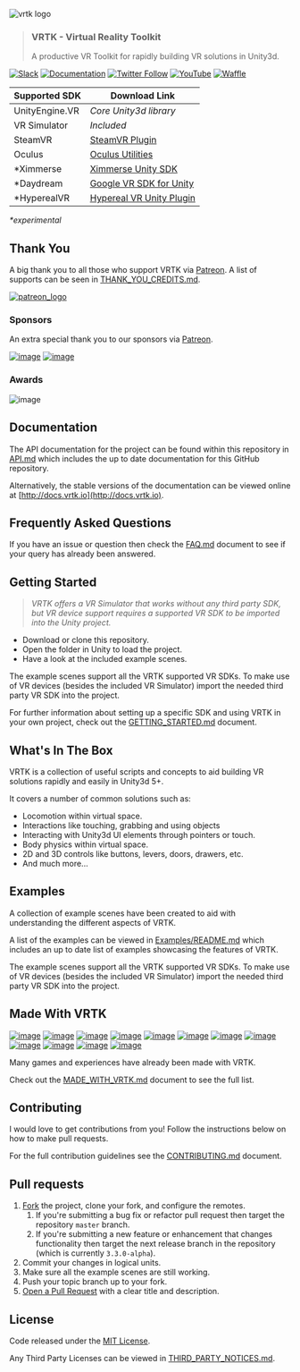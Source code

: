 ![vrtk logo](https://user-images.githubusercontent.com/1029673/29922542-f8ccb81c-8e4d-11e7-8fa3-b8607c550d77.png)
> ### VRTK - Virtual Reality Toolkit
> A productive VR Toolkit for rapidly building VR solutions in Unity3d.

[![Slack](http://sysdia2.co.uk/badge.svg)](http://invite.vrtk.io)
[![Documentation](https://img.shields.io/badge/readme-docs-3484C6.svg)](http://docs.vrtk.io)
[![Twitter Follow](https://img.shields.io/twitter/follow/vr_toolkit.svg?style=flat&label=twitter)](https://twitter.com/VR_Toolkit)
[![YouTube](https://img.shields.io/badge/youtube-channel-e52d27.svg)](http://videos.vrtk.io)
[![Waffle](https://img.shields.io/badge/project-backlog-78bdf2.svg)](http://tracker.vrtk.io)

| Supported SDK | Download Link |
|---------------|---------------|
| UnityEngine.VR | _Core Unity3d library_ |
| VR Simulator | _Included_ |
| SteamVR | [SteamVR Plugin] |
| Oculus | [Oculus Utilities] |
| *Ximmerse | [Ximmerse Unity SDK] |
| *Daydream | [Google VR SDK for Unity]
| *HyperealVR | [Hypereal VR Unity Plugin]

_*experimental_

## Thank You

A big thank you to all those who support VRTK via [Patreon]. A list of supports can be seen in [THANK_YOU_CREDITS.md].

[![patreon_logo](https://user-images.githubusercontent.com/1029673/28471651-be40a2ea-6e35-11e7-9b01-e1b4a7d533b3.png)](https://www.patreon.com/vrtk)

### Sponsors

An extra special thank you to our sponsors via [Patreon].

[![image](https://user-images.githubusercontent.com/1029673/27898738-28f0e226-621f-11e7-9fdb-8618d85ba372.png)](https://www.realestate.com.au) [![image](https://user-images.githubusercontent.com/1029673/29113652-8fa11ca4-7ce9-11e7-9e33-88308af369b9.png)](http://alvios.com/)

### Awards

![image](https://user-images.githubusercontent.com/1029673/31736514-e813fa84-b43c-11e7-8444-f8159d2f0085.png)

## Documentation

The API documentation for the project can be found within this
repository in [API.md] which includes the up to date documentation
for this GitHub repository.

Alternatively, the stable versions of the documentation can be viewed
online at [http://docs.vrtk.io](http://docs.vrtk.io).

## Frequently Asked Questions

If you have an issue or question then check the [FAQ.md] document to
see if your query has already been answered.

## Getting Started

  > *VRTK offers a VR Simulator that works without any third party SDK,
  >  but VR device support requires a supported VR SDK to be imported
  >  into the Unity project.*

 * Download or clone this repository.
 * Open the folder in Unity to load the project.
 * Have a look at the included example scenes.

The example scenes support all the VRTK supported VR SDKs. To make use
of VR devices (besides the included VR Simulator) import the needed
third party VR SDK into the project.

For further information about setting up a specific SDK and using VRTK
in your own project, check out the [GETTING_STARTED.md] document.

## What's In The Box

VRTK is a collection of useful scripts and concepts to aid building VR
solutions rapidly and easily in Unity3d 5+.

It covers a number of common solutions such as:

 * Locomotion within virtual space.
 * Interactions like touching, grabbing and using objects
 * Interacting with Unity3d UI elements through pointers or touch.
 * Body physics within virtual space.
 * 2D and 3D controls like buttons, levers, doors, drawers, etc.
 * And much more...

## Examples

A collection of example scenes have been created to aid with
understanding the different aspects of VRTK.

A list of the examples can be viewed in [Examples/README.md] which includes
an up to date list of examples showcasing the features of VRTK.

The example scenes support all the VRTK supported VR SDKs. To make use
of VR devices (besides the included VR Simulator) import the needed
third party VR SDK into the project.

## Made With VRTK

[![image](https://cloud.githubusercontent.com/assets/1029673/21553226/210e291a-cdff-11e6-8639-91a3dddb1555.png)](http://store.steampowered.com/app/489380) [![image](https://cloud.githubusercontent.com/assets/1029673/21553234/2d105e4a-cdff-11e6-95a2-7dfdf7519e17.png)](http://store.steampowered.com/app/488760) [![image](https://cloud.githubusercontent.com/assets/1029673/21553257/5c17bf30-cdff-11e6-98ab-a017bc5cd00d.png)](http://store.steampowered.com/app/494830) [![image](https://cloud.githubusercontent.com/assets/1029673/21553262/6d82afd2-cdff-11e6-8400-882989a6252c.png)](http://store.steampowered.com/app/391640) [![image](https://cloud.githubusercontent.com/assets/1029673/21553270/7b8808f2-cdff-11e6-9adb-1e20fe557ae0.png)](http://store.steampowered.com/app/525680) [![image](https://cloud.githubusercontent.com/assets/1029673/21553293/9eef3e32-cdff-11e6-8dc7-f4a3866ac386.png)](http://store.steampowered.com/app/550360) [![image](https://user-images.githubusercontent.com/1029673/27344044-dc29bb78-55dc-11e7-80b6-a1524cb3ca14.png)](http://store.steampowered.com/app/584850) [![image](https://cloud.githubusercontent.com/assets/1029673/21553649/53ded8d8-ce01-11e6-8314-d33a873db745.png)](http://store.steampowered.com/app/510410) [![image](https://cloud.githubusercontent.com/assets/1029673/21553655/63e21e0c-ce01-11e6-90b0-477b14af993f.png)](http://store.steampowered.com/app/499760) [![image](https://cloud.githubusercontent.com/assets/1029673/21553665/713938ce-ce01-11e6-84f3-40db254292f1.png)](http://store.steampowered.com/app/548560) [![image](https://cloud.githubusercontent.com/assets/1029673/21553680/908ae95c-ce01-11e6-989f-68c38160d528.png)](http://store.steampowered.com/app/511370) [![image](https://cloud.githubusercontent.com/assets/1029673/21553683/a0afb84e-ce01-11e6-9450-aaca567f7fc8.png)](http://store.steampowered.com/app/472720)

Many games and experiences have already been made with VRTK.

Check out the [MADE_WITH_VRTK.md] document to see the full list.

## Contributing

I would love to get contributions from you! Follow the instructions
below on how to make pull requests.

For the full contribution guidelines see the [CONTRIBUTING.md] document.

## Pull requests

 1. [Fork] the project, clone your fork, and configure the remotes.
    1. If you're submitting a bug fix or refactor pull request then
    target the repository `master` branch.
    2. If you're submitting a new feature or enhancement that changes
    functionality then target the next release branch in the
    repository (which is currently `3.3.0-alpha`).
 3. Commit your changes in logical units.
 4. Make sure all the example scenes are still working.
 5. Push your topic branch up to your fork.
 6. [Open a Pull Request] with a clear title and description.

## License

Code released under the [MIT License].

Any Third Party Licenses can be viewed in [THIRD_PARTY_NOTICES.md].

[SteamVR Plugin]: https://www.assetstore.unity3d.com/en/#!/content/32647
[SteamVR Plugin for Unity3d Github Repo]: https://github.com/ValveSoftware/openvr/tree/master/unity_package/Assets/SteamVR
[Oculus Utilities]: https://developer.oculus.com/downloads/package/oculus-utilities-for-unity-5/
[Ximmerse Unity SDK]: https://github.com/Ximmerse/SDK/tree/master/Unity
[Google VR SDK for Unity]: https://developers.google.com/vr/unity/download
[Hypereal VR Unity Plugin]: https://www.hypereal.com/#/developer/resource/download

[MIT License]: LICENSE.md
[THIRD_PARTY_NOTICES.md]: THIRD_PARTY_NOTICES.md
[CONTRIBUTING.md]: /.github/CONTRIBUTING.md

[FAQ.md]: /Assets/VRTK/Documentation/FAQ.md
[MADE_WITH_VRTK.md]: /Assets/VRTK/Documentation/MADE_WITH_VRTK.md
[API.md]: /Assets/VRTK/Documentation/API.md
[GETTING_STARTED.md]: /Assets/VRTK/Documentation/GETTING_STARTED.md
[THANK_YOU_CREDITS.md]: /Assets/VRTK/Documentation/THANK_YOU_CREDITS.md
[Examples/README.md]: /Assets/VRTK/Examples/README.md

[Fork]: http://help.github.com/fork-a-repo/
[Open a Pull Request]: https://help.github.com/articles/using-pull-requests/
[Patreon]: https://www.patreon.com/vrtk